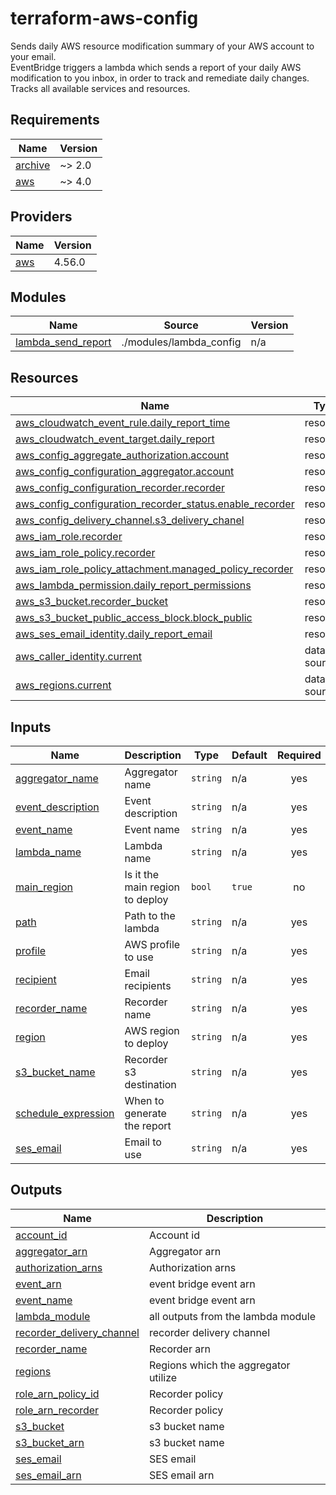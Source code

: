 # terraform-aws-config
Sends daily AWS resource modification summary of your AWS account to your email.  
EventBridge triggers a lambda which sends a report of your daily AWS modification to you inbox, in order to track and remediate daily changes.  
Tracks all available services and resources.


## Requirements

| Name | Version |
|------|---------|
| <a name="requirement_archive"></a> [archive](#requirement\_archive) | ~> 2.0 |
| <a name="requirement_aws"></a> [aws](#requirement\_aws) | ~> 4.0 |

## Providers

| Name | Version |
|------|---------|
| <a name="provider_aws"></a> [aws](#provider\_aws) | 4.56.0 |

## Modules

| Name | Source | Version |
|------|--------|---------|
| <a name="module_lambda_send_report"></a> [lambda\_send\_report](#module\_lambda\_send\_report) | ./modules/lambda_config | n/a |

## Resources

| Name | Type |
|------|------|
| [aws_cloudwatch_event_rule.daily_report_time](https://registry.terraform.io/providers/hashicorp/aws/latest/docs/resources/cloudwatch_event_rule) | resource |
| [aws_cloudwatch_event_target.daily_report](https://registry.terraform.io/providers/hashicorp/aws/latest/docs/resources/cloudwatch_event_target) | resource |
| [aws_config_aggregate_authorization.account](https://registry.terraform.io/providers/hashicorp/aws/latest/docs/resources/config_aggregate_authorization) | resource |
| [aws_config_configuration_aggregator.account](https://registry.terraform.io/providers/hashicorp/aws/latest/docs/resources/config_configuration_aggregator) | resource |
| [aws_config_configuration_recorder.recorder](https://registry.terraform.io/providers/hashicorp/aws/latest/docs/resources/config_configuration_recorder) | resource |
| [aws_config_configuration_recorder_status.enable_recorder](https://registry.terraform.io/providers/hashicorp/aws/latest/docs/resources/config_configuration_recorder_status) | resource |
| [aws_config_delivery_channel.s3_delivery_chanel](https://registry.terraform.io/providers/hashicorp/aws/latest/docs/resources/config_delivery_channel) | resource |
| [aws_iam_role.recorder](https://registry.terraform.io/providers/hashicorp/aws/latest/docs/resources/iam_role) | resource |
| [aws_iam_role_policy.recorder](https://registry.terraform.io/providers/hashicorp/aws/latest/docs/resources/iam_role_policy) | resource |
| [aws_iam_role_policy_attachment.managed_policy_recorder](https://registry.terraform.io/providers/hashicorp/aws/latest/docs/resources/iam_role_policy_attachment) | resource |
| [aws_lambda_permission.daily_report_permissions](https://registry.terraform.io/providers/hashicorp/aws/latest/docs/resources/lambda_permission) | resource |
| [aws_s3_bucket.recorder_bucket](https://registry.terraform.io/providers/hashicorp/aws/latest/docs/resources/s3_bucket) | resource |
| [aws_s3_bucket_public_access_block.block_public](https://registry.terraform.io/providers/hashicorp/aws/latest/docs/resources/s3_bucket_public_access_block) | resource |
| [aws_ses_email_identity.daily_report_email](https://registry.terraform.io/providers/hashicorp/aws/latest/docs/resources/ses_email_identity) | resource |
| [aws_caller_identity.current](https://registry.terraform.io/providers/hashicorp/aws/latest/docs/data-sources/caller_identity) | data source |
| [aws_regions.current](https://registry.terraform.io/providers/hashicorp/aws/latest/docs/data-sources/regions) | data source |

## Inputs

| Name | Description | Type | Default | Required |
|------|-------------|------|---------|:--------:|
| <a name="input_aggregator_name"></a> [aggregator\_name](#input\_aggregator\_name) | Aggregator name | `string` | n/a | yes |
| <a name="input_event_description"></a> [event\_description](#input\_event\_description) | Event description | `string` | n/a | yes |
| <a name="input_event_name"></a> [event\_name](#input\_event\_name) | Event name | `string` | n/a | yes |
| <a name="input_lambda_name"></a> [lambda\_name](#input\_lambda\_name) | Lambda name | `string` | n/a | yes |
| <a name="input_main_region"></a> [main\_region](#input\_main\_region) | Is it the main region to deploy | `bool` | `true` | no |
| <a name="input_path"></a> [path](#input\_path) | Path to the lambda | `string` | n/a | yes |
| <a name="input_profile"></a> [profile](#input\_profile) | AWS profile to use | `string` | n/a | yes |
| <a name="input_recipient"></a> [recipient](#input\_recipient) | Email recipients | `string` | n/a | yes |
| <a name="input_recorder_name"></a> [recorder\_name](#input\_recorder\_name) | Recorder name | `string` | n/a | yes |
| <a name="input_region"></a> [region](#input\_region) | AWS region to deploy | `string` | n/a | yes |
| <a name="input_s3_bucket_name"></a> [s3\_bucket\_name](#input\_s3\_bucket\_name) | Recorder s3 destination | `string` | n/a | yes |
| <a name="input_schedule_expression"></a> [schedule\_expression](#input\_schedule\_expression) | When to generate the report | `string` | n/a | yes |
| <a name="input_ses_email"></a> [ses\_email](#input\_ses\_email) | Email to use | `string` | n/a | yes |

## Outputs

| Name | Description |
|------|-------------|
| <a name="output_account_id"></a> [account\_id](#output\_account\_id) | Account id |
| <a name="output_aggregator_arn"></a> [aggregator\_arn](#output\_aggregator\_arn) | Aggregator arn |
| <a name="output_authorization_arns"></a> [authorization\_arns](#output\_authorization\_arns) | Authorization arns |
| <a name="output_event_arn"></a> [event\_arn](#output\_event\_arn) | event bridge event arn |
| <a name="output_event_name"></a> [event\_name](#output\_event\_name) | event bridge event arn |
| <a name="output_lambda_module"></a> [lambda\_module](#output\_lambda\_module) | all outputs from the lambda module |
| <a name="output_recorder_delivery_channel"></a> [recorder\_delivery\_channel](#output\_recorder\_delivery\_channel) | recorder delivery channel |
| <a name="output_recorder_name"></a> [recorder\_name](#output\_recorder\_name) | Recorder arn |
| <a name="output_regions"></a> [regions](#output\_regions) | Regions which the aggregator utilize |
| <a name="output_role_arn_policy_id"></a> [role\_arn\_policy\_id](#output\_role\_arn\_policy\_id) | Recorder policy |
| <a name="output_role_arn_recorder"></a> [role\_arn\_recorder](#output\_role\_arn\_recorder) | Recorder policy |
| <a name="output_s3_bucket"></a> [s3\_bucket](#output\_s3\_bucket) | s3 bucket name |
| <a name="output_s3_bucket_arn"></a> [s3\_bucket\_arn](#output\_s3\_bucket\_arn) | s3 bucket name |
| <a name="output_ses_email"></a> [ses\_email](#output\_ses\_email) | SES email |
| <a name="output_ses_email_arn"></a> [ses\_email\_arn](#output\_ses\_email\_arn) | SES email arn |